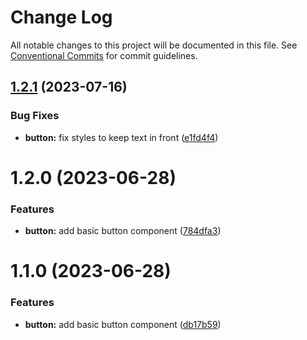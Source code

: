 # Change Log

All notable changes to this project will be documented in this file.
See [Conventional Commits](https://conventionalcommits.org) for commit guidelines.

## [1.2.1](https://github.com/asermax/ui-library/compare/@asermax/button@1.2.0...@asermax/button@1.2.1) (2023-07-16)

### Bug Fixes

- **button:** fix styles to keep text in front ([e1fd4f4](https://github.com/asermax/ui-library/commit/e1fd4f41f60aaa8d5fbe22933c3726a058a60b04))

# 1.2.0 (2023-06-28)

### Features

- **button:** add basic button component ([784dfa3](https://github.com/asermax/ui-library/commit/784dfa32a46f0608468e59613b6c5287506bfd64))

# 1.1.0 (2023-06-28)

### Features

- **button:** add basic button component ([db17b59](https://github.com/asermax/ui-library/commit/db17b5954efebbcad685ccaef6b1f44ad5070296))
